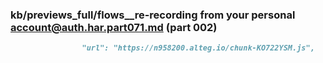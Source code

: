 ### kb/previews_full/flows__re-recording from your personal account@auth.har.part071.md (part 002)

```md
                "url": "https://n958200.alteg.io/chunk-KO722YSM.js",
         
```

```
